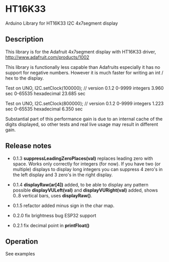 # HT16K33

Arduino Library for HT16K33 I2C 4x7segment display

## Description

This library is for the Adafruit 4x7segment display with HT16K33 driver,
http://www.adafruit.com/products/1002

This library is functionally less capable than Adafruits especially
it has no support for negative numbers. 
However it is much faster for writing an int / hex to the display.

Test on UNO, I2C.setClock(100000);  // version 0.1.2
0-9999 integers       3.960 sec
0-65535 hexadecimal  23.685 sec

Test on UNO, I2C.setClock(800000);  // version 0.1.2
0-9999 integers       1.223 sec
0-65535 hexadecimal   6.350 sec

Substantial part of this performance gain is due to an internal 
cache of the digits displayed, so other tests and real live 
usage may result in different gain.

## Release notes

* 0.1.3
**suppressLeadingZeroPlaces(val)** replaces leading zero with space.
Works only correctly for integers (for now).
If you have two (or multiple) displays to display long integers
you can suppress 4 zero's in the left display and 3 zero's in the right display.

* 0.1.4
**displayRaw(ar[4])** added, to be able to display any pattern possible
**displayVULeft(val)** and **displayVURight(val)** added, shows 0..8 vertical bars,
uses **displayRaw()**.

* 0.1.5
refactor
added minus sign in the char map.

* 0.2.0
fix brightness bug
ESP32 support

* 0.2.1
fix decimal point in **printFloat()**

## Operation

See examples

